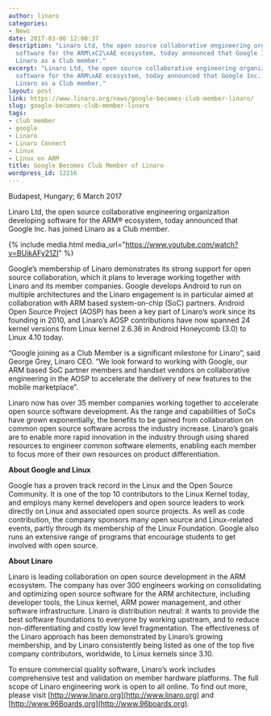 ```yaml
---
author: linaro
categories:
- News
date: 2017-03-06 12:00:37
description: "Linaro Ltd, the open source collaborative engineering organization developing
  software for the ARM\xC2\xAE ecosystem, today announced that Google Inc. has joined
  Linaro as a Club member."
excerpt: "Linaro Ltd, the open source collaborative engineering organization developing
  software for the ARM\xAE ecosystem, today announced that Google Inc. has joined
  Linaro as a Club member."
layout: post
link: https://www.linaro.org/news/google-becomes-club-member-linaro/
slug: google-becomes-club-member-linaro
tags:
- club member
- google
- Linaro
- Linaro Connect
- Linux
- Linux on ARM
title: Google Becomes Club Member of Linaro
wordpress_id: 12216
---
```


Budapest, Hungary; 6 March 2017

Linaro Ltd, the open source collaborative engineering organization developing software for the ARM® ecosystem, today announced that Google Inc. has joined Linaro as a Club member.

{% include media.html media_url="https://www.youtube.com/watch?v=BUikAFy21ZI" %}

Google’s membership of Linaro demonstrates its strong support for open source collaboration, which it plans to leverage working together with Linaro and its member companies. Google develops Android to run on multiple architectures and the Linaro engagement is in particular aimed at collaboration with ARM based system-on-chip (SoC) partners. Android Open Source Project (AOSP) has been a key part of Linaro’s work since its founding in 2010, and Linaro’s AOSP contributions have now spanned 24 kernel versions from Linux kernel 2.6.36 in Android Honeycomb (3.0) to Linux 4.10 today.

“Google joining as a Club Member is a significant milestone for Linaro”, said George Grey, Linaro CEO. “We look forward to working with Google, our ARM based SoC partner members and handset vendors on collaborative engineering in the AOSP to accelerate the delivery of new features to the mobile marketplace”.

Linaro now has over 35 member companies working together to accelerate open source software development. As the range and capabilities of SoCs have grown exponentially, the benefits to be gained from collaboration on common open source software across the industry increase. Linaro’s goals are to enable more rapid innovation in the industry through using shared resources to engineer common software elements, enabling each member to focus more of their own resources on product differentiation.

**About Google and Linux**

Google has a proven track record in the Linux and the Open Source Community. It is one of the top 10 contributors to the Linux Kernel today, and employs many kernel developers and open source leaders to work directly on Linux and associated open source projects. As well as code contribution, the company sponsors many open source and Linux-related events, partly through its membership of the Linux Foundation. Google also runs an extensive range of programs that encourage students to get involved with open source.

**About Linaro**

Linaro is leading collaboration on open source development in the ARM ecosystem. The company has over 300 engineers working on consolidating and optimizing open source software for the ARM architecture, including developer tools, the Linux kernel, ARM power management, and other software infrastructure. Linaro is distribution neutral: it wants to provide the best software foundations to everyone by working upstream, and to reduce non-differentiating and costly low level fragmentation. The effectiveness of the Linaro approach has been demonstrated by Linaro’s growing membership, and by Linaro consistently being listed as one of the top five company contributors, worldwide, to Linux kernels since 3.10.

To ensure commercial quality software, Linaro’s work includes comprehensive test and validation on member hardware platforms. The full scope of Linaro engineering work is open to all online. To find out more, please visit [http://www.linaro.org](http://www.linaro.org) and [http://www.96Boards.org](http://www.96boards.org).
